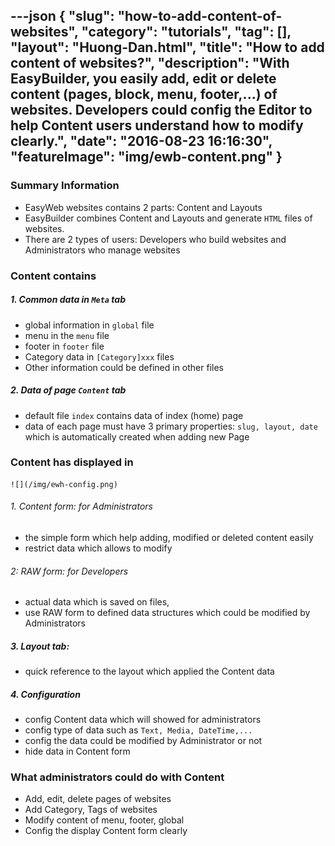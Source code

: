 ---json
{
    "slug": "how-to-add-content-of-websites",
    "category": "tutorials",
    "tag": [],
    "layout": "Huong-Dan.html",
    "title": "How to add content of websites?",
    "description": "With EasyBuilder, you easily add, edit or delete content (pages, block, menu, footer,...) of websites. Developers could config the Editor to help Content users understand how to modify clearly.",
    "date": "2016-08-23 16:16:30",
    "featureImage": "img/ewb-content.png"
}
---
### Summary Information
  + EasyWeb websites contains 2 parts:  Content and Layouts
  + EasyBuilder combines Content and Layouts and generate ```HTML``` files of websites.
  + There are 2 types of users: Developers who build websites and Administrators who manage websites

### Content contains
  ##### 1. Common data in ```Meta``` tab
+ global information in ```global``` file
+ menu in the ```menu``` file
+ footer in ```footer``` file
+ Category data in  ```[Category]xxx``` files
+ Other information could be defined in other files
			
 ##### 2. Data of page ```Content``` tab
* default file ```index```  contains data of index (home) page
* data of each page must have 3 primary properties:  ```slug, layout, date``` which is automatically created when adding new Page
  
### Content has displayed in 
    ![](/img/ewh-config.png)

###### 1. Content form: for Administrators
   + the simple form which help adding, modified or deleted content easily
   + restrict data which allows to modify

###### 2: RAW form: for Developers
   + actual data which is saved on files,
   + use RAW form to defined data structures which could be modified by Administrators

##### 3. Layout tab: 
   + quick reference to the layout which applied the Content data
 
##### 4. Configuration
   + config Content data which will showed for administrators
   + config type of data such as ```Text, Media, DateTime,...```
   + config the data could be modified by Administrator or not
   + hide data  in Content form
      
### What administrators could do with Content
  + Add, edit, delete pages of websites
  + Add Category, Tags of websites
  + Modify content of menu, footer, global 
  + Config the display Content form clearly
